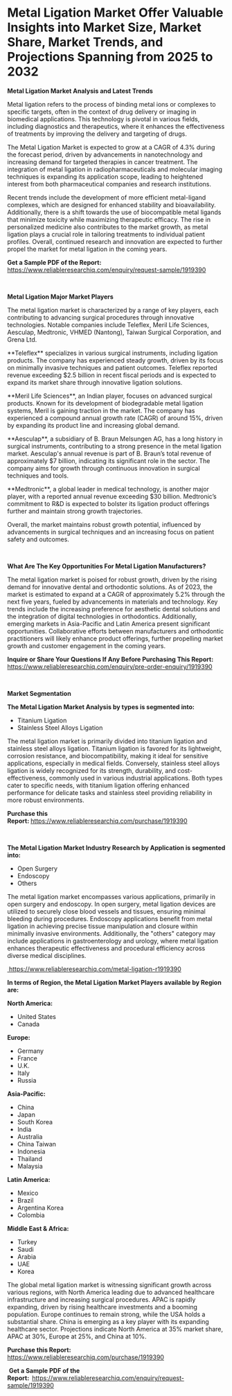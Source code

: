 <p><h1>Metal Ligation Market Offer Valuable Insights into Market Size, Market Share, Market Trends, and Projections Spanning from 2025 to 2032</h1></p><p><strong>Metal Ligation Market Analysis and Latest Trends</strong></p>
<p><p>Metal ligation refers to the process of binding metal ions or complexes to specific targets, often in the context of drug delivery or imaging in biomedical applications. This technology is pivotal in various fields, including diagnostics and therapeutics, where it enhances the effectiveness of treatments by improving the delivery and targeting of drugs.</p><p>The Metal Ligation Market is expected to grow at a CAGR of 4.3% during the forecast period, driven by advancements in nanotechnology and increasing demand for targeted therapies in cancer treatment. The integration of metal ligation in radiopharmaceuticals and molecular imaging techniques is expanding its application scope, leading to heightened interest from both pharmaceutical companies and research institutions.</p><p>Recent trends include the development of more efficient metal-ligand complexes, which are designed for enhanced stability and bioavailability. Additionally, there is a shift towards the use of biocompatible metal ligands that minimize toxicity while maximizing therapeutic efficacy. The rise in personalized medicine also contributes to the market growth, as metal ligation plays a crucial role in tailoring treatments to individual patient profiles. Overall, continued research and innovation are expected to further propel the market for metal ligation in the coming years.</p></p>
<p><strong>Get a Sample PDF of the Report:&nbsp;</strong> <a href="https://www.reliableresearchiq.com/enquiry/request-sample/1919390?utm_campaign=3094&utm_medium=2&utm_source=Github&utm_content=ia&utm_term=16042025&utm_id=metal-ligation">https://www.reliableresearchiq.com/enquiry/request-sample/1919390</a></p>
<p>&nbsp;</p>
<p><strong>Metal Ligation Major Market Players</strong></p>
<p><p>The metal ligation market is characterized by a range of key players, each contributing to advancing surgical procedures through innovative technologies. Notable companies include Teleflex, Meril Life Sciences, Aesculap, Medtronic, VHMED (Nantong), Taiwan Surgical Corporation, and Grena Ltd.</p><p>**Teleflex** specializes in various surgical instruments, including ligation products. The company has experienced steady growth, driven by its focus on minimally invasive techniques and patient outcomes. Teleflex reported revenue exceeding $2.5 billion in recent fiscal periods and is expected to expand its market share through innovative ligation solutions.</p><p>**Meril Life Sciences**, an Indian player, focuses on advanced surgical products. Known for its development of biodegradable metal ligation systems, Meril is gaining traction in the market. The company has experienced a compound annual growth rate (CAGR) of around 15%, driven by expanding its product line and increasing global demand. </p><p>**Aesculap**, a subsidiary of B. Braun Melsungen AG, has a long history in surgical instruments, contributing to a strong presence in the metal ligation market. Aesculap's annual revenue is part of B. Braun’s total revenue of approximately $7 billion, indicating its significant role in the sector. The company aims for growth through continuous innovation in surgical techniques and tools.</p><p>**Medtronic**, a global leader in medical technology, is another major player, with a reported annual revenue exceeding $30 billion. Medtronic’s commitment to R&D is expected to bolster its ligation product offerings further and maintain strong growth trajectories.</p><p>Overall, the market maintains robust growth potential, influenced by advancements in surgical techniques and an increasing focus on patient safety and outcomes.</p></p>
<p>&nbsp;</p>
<p><strong>What Are The Key Opportunities For Metal Ligation Manufacturers?</strong></p>
<p><p>The metal ligation market is poised for robust growth, driven by the rising demand for innovative dental and orthodontic solutions. As of 2023, the market is estimated to expand at a CAGR of approximately 5.2% through the next five years, fueled by advancements in materials and technology. Key trends include the increasing preference for aesthetic dental solutions and the integration of digital technologies in orthodontics. Additionally, emerging markets in Asia-Pacific and Latin America present significant opportunities. Collaborative efforts between manufacturers and orthodontic practitioners will likely enhance product offerings, further propelling market growth and customer engagement in the coming years.</p></p>
<p><strong>Inquire or Share Your Questions If Any Before Purchasing This Report:</strong> <a href="https://www.reliableresearchiq.com/enquiry/pre-order-enquiry/1919390?utm_campaign=3094&utm_medium=2&utm_source=Github&utm_content=ia&utm_term=16042025&utm_id=metal-ligation">https://www.reliableresearchiq.com/enquiry/pre-order-enquiry/1919390</a></p>
<p>&nbsp;</p>
<p><strong>Market Segmentation</strong></p>
<p><strong>The Metal Ligation Market Analysis by types is segmented into:</strong></p>
<p><ul><li>Titanium Ligation</li><li>Stainless Steel Alloys Ligation</li></ul></p>
<p><p>The metal ligation market is primarily divided into titanium ligation and stainless steel alloys ligation. Titanium ligation is favored for its lightweight, corrosion resistance, and biocompatibility, making it ideal for sensitive applications, especially in medical fields. Conversely, stainless steel alloys ligation is widely recognized for its strength, durability, and cost-effectiveness, commonly used in various industrial applications. Both types cater to specific needs, with titanium ligation offering enhanced performance for delicate tasks and stainless steel providing reliability in more robust environments.</p></p>
<p><strong>Purchase this Report:&nbsp;</strong><a href="https://www.reliableresearchiq.com/purchase/1919390?utm_campaign=3094&utm_medium=2&utm_source=Github&utm_content=ia&utm_term=16042025&utm_id=metal-ligation">https://www.reliableresearchiq.com/purchase/1919390</a></p>
<p>&nbsp;</p>
<p><strong>The Metal Ligation Market Industry Research by Application is segmented into:</strong></p>
<p><ul><li>Open Surgery</li><li>Endoscopy</li><li>Others</li></ul></p>
<p><p>The metal ligation market encompasses various applications, primarily in open surgery and endoscopy. In open surgery, metal ligation devices are utilized to securely close blood vessels and tissues, ensuring minimal bleeding during procedures. Endoscopy applications benefit from metal ligation in achieving precise tissue manipulation and closure within minimally invasive environments. Additionally, the "others" category may include applications in gastroenterology and urology, where metal ligation enhances therapeutic effectiveness and procedural efficiency across diverse medical disciplines.</p></p>
<p><a href="https://www.reliableresearchiq.com/metal-ligation-r1919390?utm_campaign=3094&utm_medium=2&utm_source=Github&utm_content=ia&utm_term=16042025&utm_id=metal-ligation">&nbsp;https://www.reliableresearchiq.com/metal-ligation-r1919390</a></p>
<p><strong>In terms of Region, the Metal Ligation Market Players available by Region are:</strong></p>
<p>
    <p> <strong> North America: </strong>
        <ul>
            <li>United States</li>
            <li>Canada</li>
        </ul>
        </p> 
    <p> <strong> Europe: </strong>
        <ul>
            <li>Germany</li>
            <li>France</li>
            <li>U.K.</li>
            <li>Italy</li>
            <li>Russia</li>
        </ul>
        </p> 
    <p> <strong> Asia-Pacific: </strong>
        <ul>
            <li>China</li>
            <li>Japan</li>
            <li>South Korea</li>
            <li>India</li>
            <li>Australia</li>
            <li>China Taiwan</li>
            <li>Indonesia</li>
            <li>Thailand</li>
            <li>Malaysia</li>
        </ul>
        </p> 
    <p> <strong> Latin America: </strong>
        <ul>
            <li>Mexico</li>
            <li>Brazil</li>
            <li>Argentina Korea</li>
            <li>Colombia</li>
        </ul>
        </p> 
    <p> <strong> Middle East & Africa: </strong>
        <ul>
            <li>Turkey</li>
            <li>Saudi</li>
            <li>Arabia</li>
            <li>UAE</li>
            <li>Korea</li>
        </ul>
    </p>
    </p>
<p><p>The global metal ligation market is witnessing significant growth across various regions, with North America leading due to advanced healthcare infrastructure and increasing surgical procedures. APAC is rapidly expanding, driven by rising healthcare investments and a booming population. Europe continues to remain strong, while the USA holds a substantial share. China is emerging as a key player with its expanding healthcare sector. Projections indicate North America at 35% market share, APAC at 30%, Europe at 25%, and China at 10%.</p></p>
<p><strong>Purchase this Report: </strong><a href="https://www.reliableresearchiq.com/purchase/1919390?utm_campaign=3094&utm_medium=2&utm_source=Github&utm_content=ia&utm_term=16042025&utm_id=metal-ligation">https://www.reliableresearchiq.com/purchase/1919390</a></p>
<p>&nbsp;<strong>Get a Sample PDF of the Report:&nbsp;&nbsp;</strong><a href="https://www.reliableresearchiq.com/enquiry/request-sample/1919390?utm_campaign=3094&utm_medium=2&utm_source=Github&utm_content=ia&utm_term=16042025&utm_id=metal-ligation">https://www.reliableresearchiq.com/enquiry/request-sample/1919390</a></p>
<p><strong></strong></p>
<p><p></p><p></p><p></p></p>